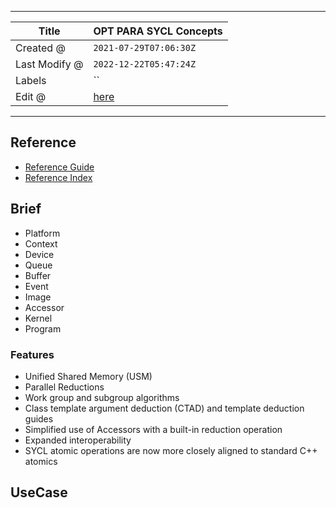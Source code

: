 -----

| Title         | OPT PARA SYCL Concepts                              |
| ------------- | --------------------------------------------------- |
| Created @     | `2021-07-29T07:06:30Z`                              |
| Last Modify @ | `2022-12-22T05:47:24Z`                              |
| Labels        | \`\`                                                |
| Edit @        | [here](https://github.com/junxnone/xwiki/issues/41) |

-----

## Reference

  - [Reference
    Guide](https://www.khronos.org/files/sycl/sycl-121-reference-guide.pdf)
  - [Reference Index](https://sycl.readthedocs.io/en/latest/index.html)

## Brief

  - Platform
  - Context
  - Device
  - Queue
  - Buffer
  - Event
  - Image
  - Accessor
  - Kernel
  - Program

### Features

  - Unified Shared Memory (USM)
  - Parallel Reductions
  - Work group and subgroup algorithms
  - Class template argument deduction (CTAD) and template deduction
    guides
  - Simplified use of Accessors with a built-in reduction operation
  - Expanded interoperability
  - SYCL atomic operations are now more closely aligned to standard C++
    atomics

## UseCase
